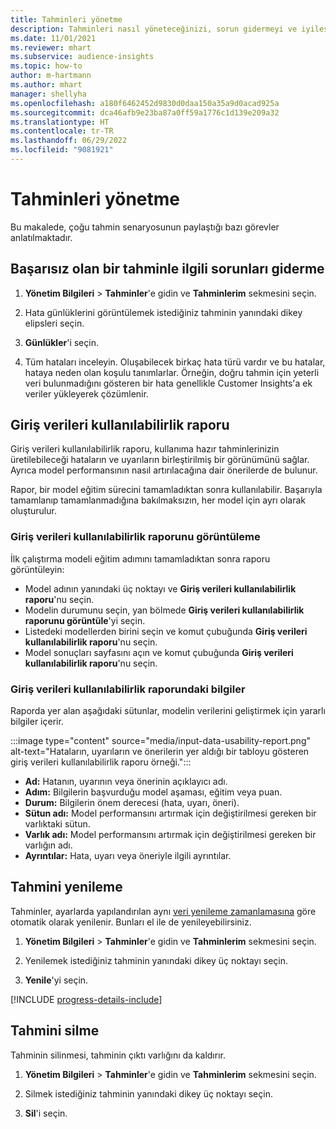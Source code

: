 ```yaml
---
title: Tahminleri yönetme
description: Tahminleri nasıl yöneteceğinizi, sorun gidermeyi ve iyileştirmeyi öğrenin.
ms.date: 11/01/2021
ms.reviewer: mhart
ms.subservice: audience-insights
ms.topic: how-to
author: m-hartmann
ms.author: mhart
manager: shellyha
ms.openlocfilehash: a180f6462452d9830d0daa150a35a9d0acad925a
ms.sourcegitcommit: dca46afb9e23ba87a0ff59a1776c1d139e209a32
ms.translationtype: HT
ms.contentlocale: tr-TR
ms.lasthandoff: 06/29/2022
ms.locfileid: "9081921"
---
```

# <a name="manage-predictions"></a>Tahminleri yönetme

Bu makalede, çoğu tahmin senaryosunun paylaştığı bazı görevler anlatılmaktadır.

## <a name="troubleshoot-a-failed-prediction"></a>Başarısız olan bir tahminle ilgili sorunları giderme

1. **Yönetim Bilgileri** > **Tahminler**'e gidin ve **Tahminlerim** sekmesini seçin.

1. Hata günlüklerini görüntülemek istediğiniz tahminin yanındaki dikey elipsleri seçin.

1. **Günlükler**'i seçin.

1. Tüm hataları inceleyin. Oluşabilecek birkaç hata türü vardır ve bu hatalar, hataya neden olan koşulu tanımlarlar. Örneğin, doğru tahmin için yeterli veri bulunmadığını gösteren bir hata genellikle Customer Insights'a ek veriler yükleyerek çözümlenir.

## <a name="input-data-usability-report"></a>Giriş verileri kullanılabilirlik raporu

Giriş verileri kullanılabilirlik raporu, kullanıma hazır tahminlerinizin üretilebileceği hataların ve uyarıların birleştirilmiş bir görünümünü sağlar. Ayrıca model performansının nasıl artırılacağına dair önerilerde de bulunur.

Rapor, bir model eğitim sürecini tamamladıktan sonra kullanılabilir. Başarıyla tamamlanıp tamamlanmadığına bakılmaksızın, her model için ayrı olarak oluşturulur.

### <a name="view-the-input-data-usability-report"></a>Giriş verileri kullanılabilirlik raporunu görüntüleme

İlk çalıştırma modeli eğitim adımını tamamladıktan sonra raporu görüntüleyin:
- Model adının yanındaki üç noktayı ve **Giriş verileri kullanılabilirlik raporu**'nu seçin.
- Modelin durumunu seçin, yan bölmede **Giriş verileri kullanılabilirlik raporunu görüntüle**'yi seçin.
- Listedeki modellerden birini seçin ve komut çubuğunda **Giriş verileri kullanılabilirlik raporu**'nu seçin.
- Model sonuçları sayfasını açın ve komut çubuğunda **Giriş verileri kullanılabilirlik raporu**'nu seçin.

### <a name="information-in-the-input-data-usability-report"></a>Giriş verileri kullanılabilirlik raporundaki bilgiler

Raporda yer alan aşağıdaki sütunlar, modelin verilerini geliştirmek için yararlı bilgiler içerir.

:::image type="content" source="media/input-data-usability-report.png" alt-text="Hataların, uyarıların ve önerilerin yer aldığı bir tabloyu gösteren giriş verileri kullanılabilirlik raporu örneği.":::

- **Ad:** Hatanın, uyarının veya önerinin açıklayıcı adı.
- **Adım:** Bilgilerin başvurduğu model aşaması, eğitim veya puan.
- **Durum:** Bilgilerin önem derecesi (hata, uyarı, öneri).
- **Sütun adı:** Model performansını artırmak için değiştirilmesi gereken bir varlıktaki sütun.
- **Varlık adı:** Model performansını artırmak için değiştirilmesi gereken bir varlığın adı.
- **Ayrıntılar:** Hata, uyarı veya öneriyle ilgili ayrıntılar.

## <a name="refresh-a-prediction"></a>Tahmini yenileme

Tahminler, ayarlarda yapılandırılan aynı [veri yenileme zamanlamasına](system.md#schedule-tab) göre otomatik olarak yenilenir. Bunları el ile de yenileyebilirsiniz.

1. **Yönetim Bilgileri** > **Tahminler**'e gidin ve **Tahminlerim** sekmesini seçin.

1. Yenilemek istediğiniz tahminin yanındaki dikey üç noktayı seçin.

1. **Yenile**'yi seçin.

[!INCLUDE [progress-details-include](includes/progress-details-pane.md)]

## <a name="delete-a-prediction"></a>Tahmini silme

Tahminin silinmesi, tahminin çıktı varlığını da kaldırır.

1. **Yönetim Bilgileri** > **Tahminler**'e gidin ve **Tahminlerim** sekmesini seçin.

1. Silmek istediğiniz tahminin yanındaki dikey üç noktayı seçin.

1. **Sil**'i seçin.
